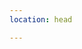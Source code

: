 ```yaml
---
location: head

---
```

<!-- Global site tag (gtag.js) - Google Analytics -->
<script async src="https://www.googletagmanager.com/gtag/js?id=G-GFRY615S92"></script>
<script>
  window.dataLayer = window.dataLayer || [];
  function gtag(){dataLayer.push(arguments);}
  gtag('js', new Date());

  gtag('config', 'G-GFRY615S92');
</script>